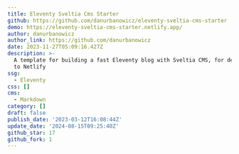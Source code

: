 ```yaml
---
title: Eleventy Sveltia Cms Starter
github: https://github.com/danurbanowicz/eleventy-sveltia-cms-starter
demo: https://eleventy-sveltia-cms-starter.netlify.app/
author: danurbanowicz
author_link: https://github.com/danurbanowicz
date: 2023-11-27T05:09:16.427Z
description: >-
  A template for building a fast Eleventy blog with Sveltia CMS, for deployment
  to Netlify
ssg:
  - Eleventy
css: []
cms:
  - Markdown
category: []
draft: false
publish_date: '2023-03-12T16:08:44Z'
update_date: '2024-08-15T09:25:40Z'
github_star: 17
github_fork: 1
---
```

